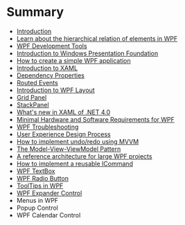 # Summary

* [Introduction](README.md)
* [Learn about the hierarchical relation of elements in WPF](learn-about-the-hierarchical-relation-of-elements-in-wpf.md)
* [WPF Development Tools](wpf-development-tools.md)
* [Introduction to Windows Presentation Foundation](introduction-to-windows-presentation-foundation.md)
* [How to create a simple WPF application](how-to-create-a-simple-wpf-application.md)
* [Introduction to XAML](introduction-to-xaml.md)
* [Dependency Properties](dependency-properties.md)
* [Routed Events](routed-events.md)
* [Introduction to WPF Layout](introduction-to-wpf-layout.md)
* [Grid Panel](grid-panel.md)
* [StackPanel](stackpanel.md)
* [What's new in XAML of .NET 4.0](whats-new-in-xaml-of-net-40.md)
* [Minimal Hardware and Software Requirements for WPF](minimal-hardware-and-software-requirements-for-wpf.md)
* [WPF Troubleshooting](wpf-troubleshooting.md)
* [User Experience Design Process](user-experience-design-process.md)
* [How to implement undo\/redo using MVVM](how-to-implement-undoredo-using-mvvm.md)
* [The Model-View-ViewModel Pattern](the-model-view-viewmodel-pattern.md)
* [A reference architecture for large WPF projects](a-reference-architecture-for-large-wpf-projects.md)
* [How to implement a reusable ICommand](how-to-implement-a-reusable-icommand.md)
* [WPF TextBox](wpf-textbox.md)
* [WPF Radio Button](wpf-radio-button.md)
* [ToolTips in WPF](tooltips-in-wpf.md)
* [WPF Expander Control](wpf-expander-control.md)
* Menus in WPF
* Popup Control
* WPF Calendar Control

